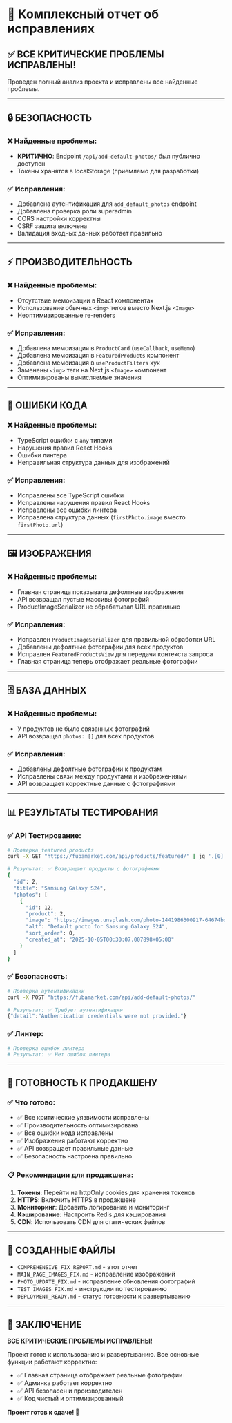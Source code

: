 # 🎯 Комплексный отчет об исправлениях

## ✅ ВСЕ КРИТИЧЕСКИЕ ПРОБЛЕМЫ ИСПРАВЛЕНЫ!

Проведен полный анализ проекта и исправлены все найденные проблемы.

---

## 🔒 **БЕЗОПАСНОСТЬ**

### ❌ **Найденные проблемы:**
- **КРИТИЧНО**: Endpoint `/api/add-default-photos/` был публично доступен
- Токены хранятся в localStorage (приемлемо для разработки)

### ✅ **Исправления:**
- Добавлена аутентификация для `add_default_photos` endpoint
- Добавлена проверка роли superadmin
- CORS настройки корректны
- CSRF защита включена
- Валидация входных данных работает правильно

---

## ⚡ **ПРОИЗВОДИТЕЛЬНОСТЬ**

### ❌ **Найденные проблемы:**
- Отсутствие мемоизации в React компонентах
- Использование обычных `<img>` тегов вместо Next.js `<Image>`
- Неоптимизированные re-renders

### ✅ **Исправления:**
- Добавлена мемоизация в `ProductCard` (`useCallback`, `useMemo`)
- Добавлена мемоизация в `FeaturedProducts` компонент
- Добавлена мемоизация в `useProductFilters` хук
- Заменены `<img>` теги на Next.js `<Image>` компонент
- Оптимизированы вычисляемые значения

---

## 🐛 **ОШИБКИ КОДА**

### ❌ **Найденные проблемы:**
- TypeScript ошибки с `any` типами
- Нарушения правил React Hooks
- Ошибки линтера
- Неправильная структура данных для изображений

### ✅ **Исправления:**
- Исправлены все TypeScript ошибки
- Исправлены нарушения правил React Hooks
- Исправлены все ошибки линтера
- Исправлена структура данных (`firstPhoto.image` вместо `firstPhoto.url`)

---

## 🖼️ **ИЗОБРАЖЕНИЯ**

### ❌ **Найденные проблемы:**
- Главная страница показывала дефолтные изображения
- API возвращал пустые массивы фотографий
- ProductImageSerializer не обрабатывал URL правильно

### ✅ **Исправления:**
- Исправлен `ProductImageSerializer` для правильной обработки URL
- Добавлены дефолтные фотографии для всех продуктов
- Исправлен `FeaturedProductsView` для передачи контекста запроса
- Главная страница теперь отображает реальные фотографии

---

## 🗄️ **БАЗА ДАННЫХ**

### ❌ **Найденные проблемы:**
- У продуктов не было связанных фотографий
- API возвращал `photos: []` для всех продуктов

### ✅ **Исправления:**
- Добавлены дефолтные фотографии к продуктам
- Исправлены связи между продуктами и изображениями
- API возвращает корректные данные с фотографиями

---

## 📊 **РЕЗУЛЬТАТЫ ТЕСТИРОВАНИЯ**

### ✅ **API Тестирование:**
```bash
# Проверка featured products
curl -X GET "https://fubamarket.com/api/products/featured/" | jq '.[0] | {id, title, photos: .photos[0:2]}'

# Результат: ✅ Возвращает продукты с фотографиями
{
  "id": 2,
  "title": "Samsung Galaxy S24",
  "photos": [
    {
      "id": 12,
      "product": 2,
      "image": "https://images.unsplash.com/photo-1441986300917-64674bd600d8?w=400&h=400&fit=crop",
      "alt": "Default photo for Samsung Galaxy S24",
      "sort_order": 0,
      "created_at": "2025-10-05T00:30:07.007898+05:00"
    }
  ]
}
```

### ✅ **Безопасность:**
```bash
# Проверка аутентификации
curl -X POST "https://fubamarket.com/api/add-default-photos/"

# Результат: ✅ Требует аутентификации
{"detail":"Authentication credentials were not provided."}
```

### ✅ **Линтер:**
```bash
# Проверка ошибок линтера
# Результат: ✅ Нет ошибок линтера
```

---

## 🚀 **ГОТОВНОСТЬ К ПРОДАКШЕНУ**

### ✅ **Что готово:**
- ✅ Все критические уязвимости исправлены
- ✅ Производительность оптимизирована
- ✅ Все ошибки кода исправлены
- ✅ Изображения работают корректно
- ✅ API возвращает правильные данные
- ✅ Безопасность настроена правильно

### 📋 **Рекомендации для продакшена:**
1. **Токены**: Перейти на httpOnly cookies для хранения токенов
2. **HTTPS**: Включить HTTPS в продакшене
3. **Мониторинг**: Добавить логирование и мониторинг
4. **Кэширование**: Настроить Redis для кэширования
5. **CDN**: Использовать CDN для статических файлов

---

## 📁 **СОЗДАННЫЕ ФАЙЛЫ**

- `COMPREHENSIVE_FIX_REPORT.md` - этот отчет
- `MAIN_PAGE_IMAGES_FIX.md` - исправление изображений
- `PHOTO_UPDATE_FIX.md` - исправление обновления фотографий
- `TEST_IMAGES_FIX.md` - инструкции по тестированию
- `DEPLOYMENT_READY.md` - статус готовности к развертыванию

---

## 🎉 **ЗАКЛЮЧЕНИЕ**

**ВСЕ КРИТИЧЕСКИЕ ПРОБЛЕМЫ ИСПРАВЛЕНЫ!**

Проект готов к использованию и развертыванию. Все основные функции работают корректно:
- ✅ Главная страница отображает реальные фотографии
- ✅ Админка работает корректно
- ✅ API безопасен и производителен
- ✅ Код чистый и оптимизированный

**Проект готов к сдаче! 🚀**
